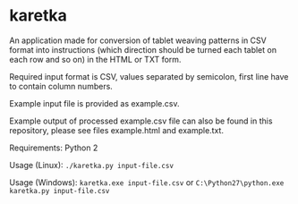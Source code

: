 # karetka


An application made for conversion of tablet weaving patterns in CSV format into instructions (which direction should be turned each tablet on each row and so on) in the HTML or TXT form.

Required input format is CSV, values separated by semicolon, first line have to contain column numbers.

Example input file is provided as example.csv.

Example output of processed example.csv file can also be found in this repository, please see files example.html and example.txt.




Requirements: Python 2


Usage (Linux):
`./karetka.py input-file.csv`



Usage (Windows):
`karetka.exe input-file.csv` or `C:\Python27\python.exe karetka.py input-file.csv`



